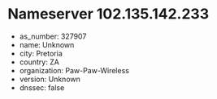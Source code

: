 # Nameserver 102.135.142.233

* as_number: 327907
* name: Unknown
* city: Pretoria
* country: ZA
* organization: Paw-Paw-Wireless
* version: Unknown
* dnssec: false
